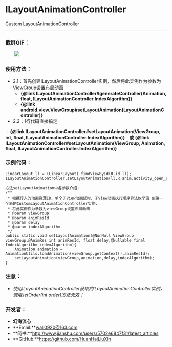 # ILayoutAnimationController
Custom LayoutAnimationController
***
### 截屏GIF：
&emsp;&emsp;![](https://github.com/HuanHaiLiuXin/ILayoutAnimationController/blob/master/Screenshots/ILayoutAnimationController%E5%BD%95%E5%B1%8F.gif)   

### 使用方法：
- 2.1：首先创建ILayoutAnimationController实例，然后将此实例作为参数为ViewGroup设置布局动画
  
  - **{@link ILayoutAnimationController#generateController(Animation, float, ILayoutAnimationController.IndexAlgorithm)}**
  
  - **{@link android.view.ViewGroup#setLayoutAnimation(LayoutAnimationController)}**
- 2.2：1行代码直接搞定

  - **{@link ILayoutAnimationController#setLayoutAnimation(ViewGroup, int, float, ILayoutAnimationController.IndexAlgorithm)}
    或
    {@link ILayoutAnimationController#setLayoutAnimation(ViewGroup, Animation, float, ILayoutAnimationController.IndexAlgorithm)}**

### 示例代码：
```
LinearLayout ll = (LinearLayout) findViewById(R.id.ll);
ILayoutAnimationController.setLayoutAnimation(ll,R.anim.activity_open_enter,0.8f,ILayoutAnimationController.IndexAlgorithm.INDEXSIMPLEPENDULUM);

方法setLayoutAnimation中各参数介绍：
/**
 * 根据传入的动画资源ID、单个子View动画延时、子View动画执行顺序算法枚举值 创建一个新的CustomLayoutAnimationController实例，
 * 将此实例作为参数为viewGroup设置布局动画
 * @param viewGroup
 * @param animResId
 * @param delay
 * @param indexAlgorithm
 */
public static void setLayoutAnimation(@NonNull ViewGroup viewGroup,@AnimRes int animResId, float delay,@Nullable final IndexAlgorithm indexAlgorithm){
    Animation animation = AnimationUtils.loadAnimation(viewGroup.getContext(),animResId);
    setLayoutAnimation(viewGroup,animation,delay,indexAlgorithm);
}
```

### 注意：
- *使用ILayoutAnimationController获取的ILayoutAnimationController实例，调用setOrder(int order)方法无效！*

### 开发者：
- **幻海流心**  
- **Email:**wall0920@163.com  
- **简书:**http://www.jianshu.com/users/5702e6847f31/latest_articles  
- **GitHub:**https://github.com/HuanHaiLiuXin
